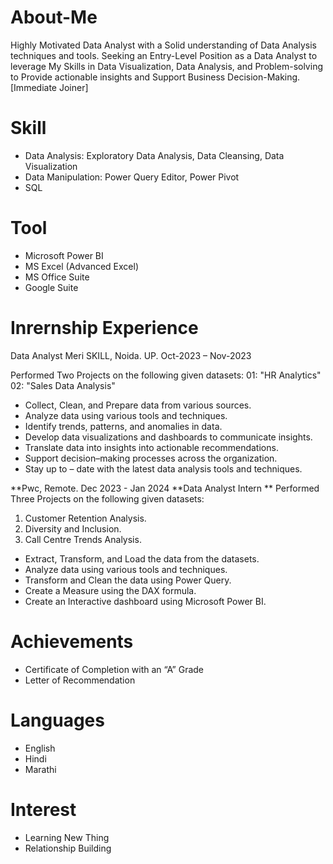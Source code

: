 # About-Me
Highly Motivated Data Analyst with a Solid understanding of Data Analysis techniques and tools. Seeking an Entry-Level Position as a Data Analyst to leverage My Skills in Data Visualization, Data Analysis, and Problem-solving to Provide actionable insights and Support Business Decision-Making. [Immediate Joiner]
# Skill
* Data Analysis: Exploratory Data Analysis, Data Cleansing, Data Visualization
* Data Manipulation: Power Query Editor, Power Pivot
* SQL
# Tool
* Microsoft Power BI
* MS Excel (Advanced Excel)
* MS Office Suite
* Google Suite
# Inrernship Experience
  Data Analyst Meri SKILL, Noida. UP. 
  Oct-2023 – Nov-2023
  
  Performed Two Projects on the following given datasets:
  01: "HR Analytics"
  02: "Sales Data Analysis"
  
  * Collect, Clean, and Prepare data from various sources.
  * Analyze data using various tools and techniques.
  * Identify trends, patterns, and anomalies in data.
  * Develop data visualizations and dashboards to communicate insights.
  * Translate data into insights into actionable recommendations.
  * Support decision–making processes across the organization.
  * Stay up to – date with the latest data analysis tools and techniques.

**Pwc, Remote. Dec 2023 - Jan 2024
**Data Analyst Intern **
Performed Three Projects on the following given datasets:
01. Customer Retention Analysis.
02. Diversity and Inclusion.
03. Call Centre Trends Analysis.
* Extract, Transform, and Load the data from the datasets.
* Analyze data using various tools and techniques.
* Transform and Clean the data using Power Query.
* Create a Measure using the DAX formula.
* Create an Interactive dashboard using Microsoft Power BI.

# Achievements
* Certificate of Completion with an “A” Grade
* Letter of Recommendation

# Languages
* English
* Hindi
* Marathi

# Interest
* Learning New Thing
* Relationship Building


